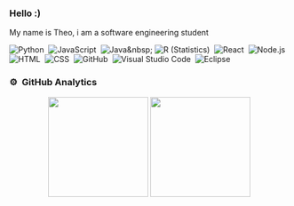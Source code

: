 ### Hello :)

My name is Theo, i am a software engineering student 


![Python](https://img.shields.io/badge/-Python-05122A?style=flat&logo=python)&nbsp;
![JavaScript](https://img.shields.io/badge/-JavaScript-05122A?style=flat&logo=javascript)&nbsp;
![Java]([https://img.shields.io/badge/-Java-05122A?style=flat&logo=Java&logoColor=FFA518](https://img.shields.io/badge/Java-ED8B00?style=for-the-badge&logo=java&logoColor=white))&nbsp;
![R (Statistics)](https://img.shields.io/badge/-R-05122A?style=flat&logo=R&logoColor=276DC3)&nbsp;
![React](https://img.shields.io/badge/-React-05122A?style=flat&logo=react)&nbsp;
![Node.js](https://img.shields.io/badge/-Node.js-05122A?style=flat&logo=node.js)&nbsp;
![HTML](https://img.shields.io/badge/-HTML-05122A?style=flat&logo=HTML5)&nbsp;
![CSS](https://img.shields.io/badge/-CSS-05122A?style=flat&logo=CSS3&logoColor=1572B6)&nbsp;
![GitHub](https://img.shields.io/badge/-GitHub-05122A?style=flat&logo=github)&nbsp;
![Visual Studio Code](https://img.shields.io/badge/-Visual%20Studio%20Code-05122A?style=flat&logo=visual-studio-code&logoColor=007ACC)&nbsp;
![Eclipse](https://img.shields.io/badge/-Eclipse-05122A?style=flat&logo=eclipse-ide&logoColor=2C2255)


### ⚙️ &nbsp;GitHub Analytics

<p align="center">
  <img height="180em" src="https://github-readme-stats.vercel.app/api?username=Theoryia&&theme=prussian"/>
  <img height="180em" src="https://github-readme-stats-eight-theta.vercel.app/api/top-langs/?username=Theoryia&layout=compact&langs_count=8&theme=prussian"/>
</a>
</p>
